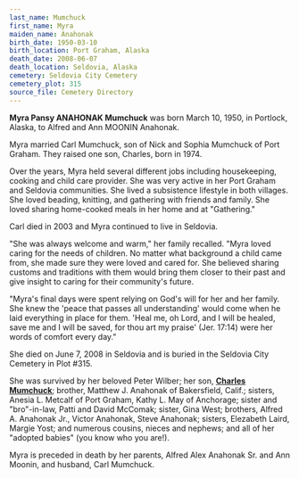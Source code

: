 ```yaml
---
last_name: Mumchuck
first_name: Myra
maiden_name: Anahonak
birth_date: 1950-03-10
birth_location: Port Graham, Alaska
death_date: 2008-06-07
death_location: Seldovia, Alaska
cemetery: Seldovia City Cemetery
cemetery_plot: 315
source_file: Cemetery Directory
---
```

**Myra Pansy ANAHONAK Mumchuck** was born March 10, 1950, in Portlock, Alaska, to Alfred and Ann MOONIN Anahonak. 

Myra married Carl Mumchuck, son of Nick and Sophia Mumchuck of Port Graham. They raised one son, Charles, born in 1974.

Over the years, Myra held several different jobs including housekeeping, cooking and child care provider. She was very active in her Port Graham and Seldovia communities. She lived a subsistence lifestyle in both villages. She loved beading, knitting, and gathering with friends and family. She loved sharing home-cooked meals in her home and at "Gathering."

Carl died in 2003 and Myra continued to live in Seldovia. 

"She was always welcome and warm," her family recalled. "Myra loved caring for the needs of children. No matter what background a child came from, she made sure they were loved and cared for. She believed sharing customs and traditions with them would bring them closer to their past and give insight to caring for their community's future.

"Myra's final days were spent relying on God's will for her and her family. She knew the 'peace that passes all understanding' would come when he laid everything in place for them. 'Heal me, oh Lord, and I will be healed, save me and I will be saved, for thou art my praise' (Jer. 17:14) were her words of comfort every day."

She died on June 7, 2008 in Seldovia and is buried in the Seldovia City Cemetery in Plot #315.  

She was survived by her beloved Peter Wilber; her son, [**Charles Mumchuck**](Mumchuck_Charles.md); brother, Matthew J. Anahonak of Bakersfield, Calif.; sisters, Anesia L. Metcalf of Port Graham, Kathy L. May of Anchorage; sister and "bro"-in-law, Patti and David McComak; sister, Gina West; brothers, Alfred A. Anahonak Jr., Victor Anahonak, Steve Anahonak; sisters, Elezabeth Laird, Margie Yost; and numerous cousins, nieces and nephews; and all of her "adopted babies" (you know who you are!).

Myra is preceded in death by her parents, Alfred Alex Anahonak Sr. and Ann Moonin, and husband, Carl Mumchuck.


